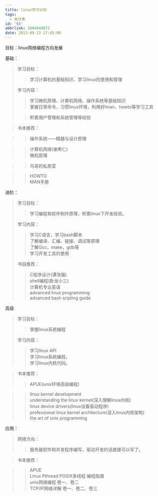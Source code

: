```yaml
---
title: linux学习计划
tags:
  - 未分类
id: '93'
abbrlink: 3484049872
date: 2013-09-13 17:45:00
---
```


目标：linux网络编程方向发展

  

基础：

> 学习目标：  
> 
> > 学习计算机的基础知识、学习linux的使用和管理  
> 
> 学习内容：  
> 
> > 学习微机原理、计算机网络、操作系统等基础知识  
> > 掌握日常命令，习惯linux环境，利用好lman、howto等学习工具  
> 
> > 积累用户管理和系统管理等经验  

> 书本推荐：  

> > 操作系统——精髓与设计原理  

> > 计算机网络(谢希仁)  
> > 微机原理  

> > 鸟哥的私房菜

> > HOWTO  
> > MAN手册  
> >   

进阶：  

> 学习目标：  
> 
> > 学习编程和软件制作原理，积累linux下开发经验。  
> 
> 学习内容：  
> 
> > 学习C语言，学习bash脚本  
> > 了解编译、汇编、链接、调试等原理  
> > 了解Gcc，make，gdb等  
> > 学习开发工具的使用  
> 
> 书目推荐：  
> 
> > C程序设计(谭浩强)  
> > shell编程(卧龙小三)  
> > 计算机专业英语  
> > advanced linux programming  
> > advanced bash sripting guide  
> >   

高级  

> 学习目标：  
> 
> > 掌握linux系统编程  
> 
> 学习内容：  
> 
> > 学习linux API  
> > 学习linux系统编程，  
> > 学习linux内核代码。  

> 书本推荐：  
> 
> > APUE(unix环境高级编程)  

> > linux kernel development  
> > understanding the linux kernel(深入理解linux内核)  
> > linux device drivers(linux设备驱动程序)  
> > professional linux kernel architecture(深入linux内核架构)  
> > the art of unix programming  
> >   

应用：  

> 网络方向：  
> 
> > 服务器软件和并发程序编写，驱动开发的话直接可以写了。

> 书本推荐：

> > APUE  
> > Linux Pthread POSIX多线程 编程指南  
> > unix网络编程 卷一、卷二  
> > TCP/IP网络详解 卷一、卷二、卷三